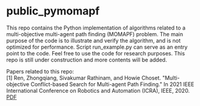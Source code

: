 # public_pymomapf
This repo contains the Python implementation of algorithms related to a multi-objective multi-agent path finding (MOMAPF) problem.
The main purpose of the code is to illustrate and verify the algorithm, and is not optimized for performance.
Script run_example.py can serve as an entry point to the code.
Feel free to use the code for research purposes.
This repo is still under construction and more contents will be added.

Papers related to this repo:\
[1] Ren, Zhongqiang, Sivakumar Rathinam, and Howie Choset. "Multi-objective Conflict-based Search for Multi-agent Path Finding." In 2021 IEEE International Conference on Robotics and Automation (ICRA), IEEE, 2020.\
[PDF](https://arxiv.org/pdf/2101.03805.pdf)
